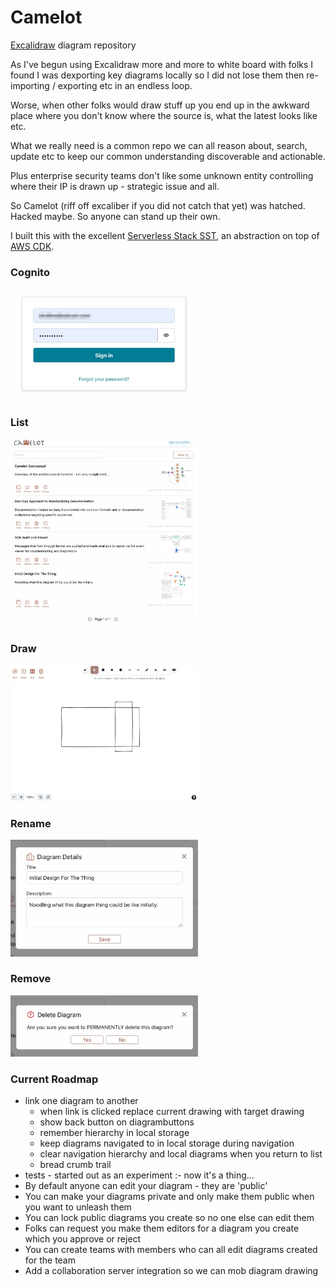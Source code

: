 # Camelot

[Excalidraw](https://excalidraw.com) diagram repository

As I've begun using Excalidraw more and more to white board with folks I found I was dexporting key diagrams locally so I did not lose them then re-importing / exporting etc in an endless loop.

Worse, when other folks would draw stuff up you end up in the awkward place where you don't know where the source is, what the latest looks like etc. 

What we really need is a common repo we can all reason about, search, update etc to keep our common understanding discoverable and actionable.

Plus enterprise security teams don't like some unknown entity controlling where their IP is drawn up - strategic issue and all.

So Camelot (riff off excaliber if you did not catch that yet) was hatched. Hacked maybe. So anyone can stand up their own.

I built this with the excellent [Serverless Stack SST](https://serverless-stack.com/), an abstraction on top of [AWS CDK](https://aws.amazon.com/cdk/).

### Cognito

<img src="/images/cognito.jpg" alt="" width="300" />

### List

<img src="/images/Camelot.jpg" alt="" width="300" />

### Draw

<img src="/images/Draw.jpg" alt="" width="300" />

### Rename
<img src="/images/Rename.jpg" alt="" width="300" />

### Remove

<img src="/images/Remove.jpg" alt="" width="300" />

### Current Roadmap
- link one diagram to another 
    - when link is clicked replace current drawing with target drawing
    - show back button on diagrambuttons
    - remember hierarchy in local storage
    - keep diagrams navigated to in local storage during navigation 
    - clear navigation hierarchy and local diagrams when you return to list
    - bread crumb trail
- tests - started out as an experiment :- now it's a thing...
- By default anyone can edit your diagram - they are 'public'
- You can make your diagrams private and only make them public when you want to unleash them
- You can lock public diagrams you create so no one else can edit them
- Folks can request you make them editors for a diagram you create which you approve or reject
- You can create teams with members who can all edit diagrams created for the team
- Add a collaboration server integration so we can mob diagram drawing

